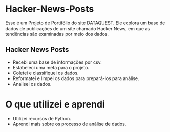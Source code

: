# Hacker-News-Posts
Esse é um Projeto de Portifólio do site DATAQUEST. Ele explora um base de dados de publicações de um site chamado Hacker News, em que as tendências são examinadas por meio dos dados.

## Hacker News Posts

- Recebi uma base de informações por csv.
- Estabeleci uma meta para o projeto.
- Coletei e classifiquei os dados.
- Reformatei e limpei os dados para prepará-los para análise.
- Analisei os dados.

# O que utilizei e aprendi
- Utilizei recursos de Python.
- Aprendi mais sobre os processo de análise de dados.

